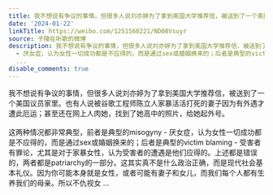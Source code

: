 ```yaml
---
title: 我不想说有争议的事情，但很多人说刘亦婷为了拿到美国大学推荐信，被送到了一个美国议员家里。也有人说被谷歌工程师陈立人家暴活活打死的妻子因为有外遇才遭此厄...
date: '2024-01-22'
linkTitle: https://weibo.com/1251560221/ND08Vsuyr
source: 子陵在听歌的微博
description: 我不想说有争议的事情，但很多人说刘亦婷为了拿到美国大学推荐信，被送到了一个美国议员家里。也有人说被谷歌工程师陈立人家暴活活打死的妻子因为有外遇才遭此厄运；甚至还在网上人肉她，找到了她高中的照片，给她起外号。<br><br>这两种情况都非常典型，前者是典型的misogyny
  - 厌女症，认为女性一切成功都是不应得的，而是通过sex或婚姻换来的；后者是典型的victim blaming - 受害者有罪论，尤其是对于家暴女性，认为受害者的遭遇是他们应得的。上述都是错误的，两者都是patriarchy的一部分。这其实真不是什么政治正确，而是现代社会基本礼仪。因为你可能本身就是女性，或者可能有妻子和女儿，而我们每个人都有生养我们的母亲。所以不仇视女
  ...
disable_comments: true
---
```

我不想说有争议的事情，但很多人说刘亦婷为了拿到美国大学推荐信，被送到了一个美国议员家里。也有人说被谷歌工程师陈立人家暴活活打死的妻子因为有外遇才遭此厄运；甚至还在网上人肉她，找到了她高中的照片，给她起外号。<br><br>这两种情况都非常典型，前者是典型的misogyny - 厌女症，认为女性一切成功都是不应得的，而是通过sex或婚姻换来的；后者是典型的victim blaming - 受害者有罪论，尤其是对于家暴女性，认为受害者的遭遇是他们应得的。上述都是错误的，两者都是patriarchy的一部分。这其实真不是什么政治正确，而是现代社会基本礼仪。因为你可能本身就是女性，或者可能有妻子和女儿，而我们每个人都有生养我们的母亲。所以不仇视女 ...